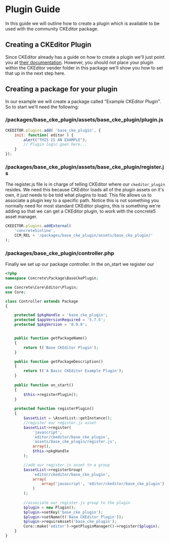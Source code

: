 # Plugin Guide

In this guide we will outline how to create a plugin which is available to be used with the community CKEditor package.

## Creating a CKEditor Plugin

Since CKEditor already has a guide on how to create a plugin we'll just point you at 
[their documentation](http://docs.ckeditor.com/#!/guide/plugin_sdk_sample_1). However, you should not place your plugin
within the CKEditor vender folder in this package we'll show you how to set that up in the next step here.

## Creating a package for your plugin

In our example we will create a package called "Example CKEditor Plugin". So to start we'll need the following:

### /packages/base_cke_plugin/assets/base_cke_plugin/plugin.js

```js
CKEDITOR.plugins.add( 'base_cke_plugin', {
    init: function( editor ) {
        alert("THIS IS AN EXAMPLE");
        // Plugin logic goes here...
    }
});
```

### /packages/base_cke_plugin/assets/base_cke_plugin/register.js

The register.js file is in charge of telling CKEditor where our `ckeditor_plugin` resides. We need this because
CKEditor loads all of the plugin assets on it's own, it just needs to be told what plugins to load. This file allows us
to associate a plugin key to a specific path. Notice this is not something you normally need for most standard CKEditor
plugins, this is something we're adding so that we can get a CKEditor plugin, to work with the concrete5 asset manager.

```js
CKEDITOR.plugins.addExternal(
    'concrete5inline', 
    CCM_REL + '/packages/base_cke_plugin/assets/base_cke_plugin/'
);
```

### /packages/base_cke_plugin/controller.php

Finally we set up our package controller. In the on_start we register our 

```php
<?php
namespace Concrete\Package\BaseCkePlugin;

use Concrete\Core\Editor\Plugin;
use Core;

class Controller extends Package
{

    protected $pkgHandle = 'base_cke_plugin';
    protected $appVersionRequired = '5.7.5';
    protected $pkgVersion = '0.9.0';


    public function getPackageName()
    {
        return t('Base CKEditor Plugin');
    }

    public function getPackageDescription()
    {
        return t('A Basic CKEditor Example Plugin');
    }
    
    public function on_start()
    {
        $this->registerPlugin();
    }
    
    protected function registerPlugin()
    {        
        $assetList = \AssetList::getInstance();
        //register our register.js asset
        $assetList->register(
            'javascript',
            'editor/ckeditor/base_cke_plugin',
            'assets/base_cke_plugin/register.js',
            array(),
            $this->pkgHandle
        );

        //add our register.js asset to a group
        $assetList->registerGroup(
            'editor/ckeditor/base_cke_plugin',
            array(
                array('javascript', 'editor/ckeditor/base_cke_plugin')
            )
        );
        
        //associate our register.js group to the plugin
        $plugin = new Plugin();
        $plugin->setKey('base_cke_plugin');
        $plugin->setName(t('Base CKEditor Plugin'));
        $plugin->requireAsset('base_cke_plugin'); 
        Core::make('editor')->getPluginManager()->register($plugin);
    }
} 
```